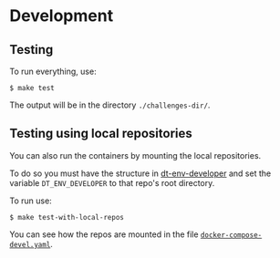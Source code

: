 
# Development

## Testing

To run everything, use:

    $ make test


The output will be in the directory `./challenges-dir/`.


## Testing using local repositories

You can also run the containers by mounting the local repositories.

To do so you must have the structure in [dt-env-developer](https://github.com/duckietown/dt-env-developer)
and set the variable `DT_ENV_DEVELOPER` to that repo's root directory.

To run use:

    $ make test-with-local-repos

You can see how the repos are mounted in the file [`docker-compose-devel.yaml`](docker-compose.yaml).
